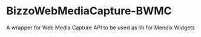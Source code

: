 # BizzoWebMediaCapture-BWMC
A wrapper for Web Media Capture API to be used as lib for Mendix Widgets 
